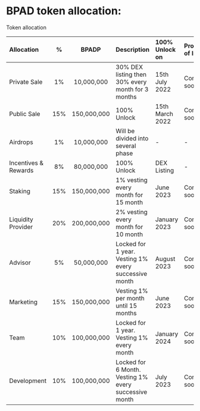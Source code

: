 # BPAD token allocation:

Token allocation 

| Allocation | % |  BPADP | Description | 100% Unlock on | Proof of links |
| :--- | :---: | :---: | :--- | :--- | :--- |
| Private Sale | 1% | 10,000,000 | 30% DEX listing then 30% every month for 3 months | 15th July 2022 | Coming soon |
| Public Sale | 15% | 150,000,000 | 100% Unlock | 15th March 2022 | Coming soon |
| Airdrops | 1% | 10,000,000 | Will be divided into several phase | - | - |
| Incentives & Rewards  | 8% | 80,000,000 | 100% Unlock | DEX Listing | - |
| Staking | 15% | 150,000,000 | 1% vesting every month for 15 month | June 2023 | Coming soon |
| Liquidity Provider | 20% | 200,000,000 | 2% vesting every month for 10 month | January 2023 | Coming soon |
| Advisor | 5% | 50,000,000 | Locked for 1 year. Vesting 1% every successive month | August 2023 | Coming soon |
| Marketing | 15% | 150,000,000 | Vesting 1% per month until 15 months | June 2023 | Coming soon |
| Team  | 10% | 100,000,000 | Locked for 1 year. Vesting 1% every month | January 2024 | Coming soon |
| Development  | 10% | 100,000,000 | Locked for 6 Month. Vesting 1% every successive month | July 2023 | Coming soon |

